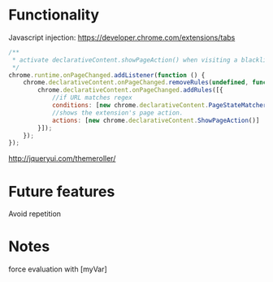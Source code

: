 # Functionality

Javascript injection: 
https://developer.chrome.com/extensions/tabs

```javascript
/**
 * activate declarativeContent.showPageAction() when visiting a blacklisted site.
 */
chrome.runtime.onPageChanged.addListener(function () {
	chrome.declarativeContent.onPageChanged.removeRules(undefined, function () {
		chrome.declarativeContent.onPageChanged.addRules([{
			//if URL matches regex
			conditions: [new chrome.declarativeContent.PageStateMatcher({ pageUrl: { urlMatches: blacklistRegex } })],
			//shows the extension's page action.
			actions: [new chrome.declarativeContent.ShowPageAction()]
		}]);
	});
});
```

http://jqueryui.com/themeroller/

# Future features

Avoid repetition 

# Notes
force evaluation with [myVar]



